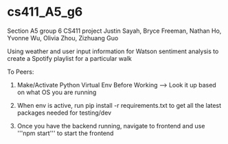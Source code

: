 # cs411_A5_g6
Section A5 group 6 CS411 project
Justin Sayah, Bryce Freeman, Nathan Ho, Yvonne Wu, Olivia Zhou, Zizhuang Guo

Using weather and user input information for Watson sentiment analysis to create a Spotify playlist for a particular walk

To Peers:

1) Make/Activate Python Virtual Env Before Working --> Look it up based on what OS you are running

2) When env is active, run 
    pip install -r requirements.txt 
to get all the latest packages needed for testing/dev

3) Once you have the backend running, navigate to frontend and use '''npm start''' to start the frontend
